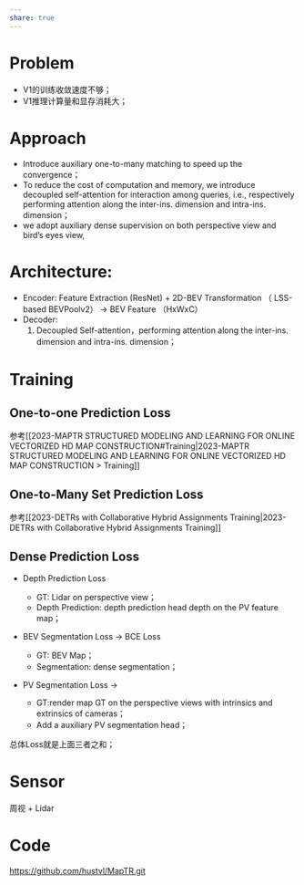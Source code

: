 ```yaml
---
share: true
---
```

# Problem
- V1的训练收敛速度不够；
- V1推理计算量和显存消耗大；

# Approach
- Introduce auxiliary one-to-many matching to speed up the convergence；
- To reduce the cost of computation and memory, we introduce decoupled self-attention for interaction among queries, i.e., respectively performing attention along the inter-ins. dimension and intra-ins. dimension；
- we adopt auxiliary dense supervision on both perspective view and bird’s eyes view, 


# Architecture:
- Encoder: Feature Extraction (ResNet) + 2D-BEV Transformation （ LSS-based BEVPoolv2） -> BEV Feature （HxWxC）
- Decoder: 
	1. Decoupled Self-attention，performing attention along the inter-ins. dimension and intra-ins. dimension；

# Training

## One-to-one Prediction Loss
参考[[2023-MAPTR STRUCTURED MODELING AND LEARNING FOR ONLINE VECTORIZED HD MAP CONSTRUCTION#Training|2023-MAPTR STRUCTURED MODELING AND LEARNING FOR ONLINE VECTORIZED HD MAP CONSTRUCTION > Training]]

## One-to-Many Set Prediction Loss
参考[[2023-DETRs with Collaborative Hybrid Assignments Training|2023-DETRs with Collaborative Hybrid Assignments Training]]

## Dense Prediction Loss
- Depth Prediction Loss
	- GT: Lidar on perspective view；
	- Depth Prediction: depth prediction head depth on the PV feature map；

- BEV Segmentation Loss -> BCE Loss
	- GT: BEV Map；
	- Segmentation: dense segmentation；

- PV Segmentation Loss -> 
	- GT:render map GT on the perspective views with intrinsics and extrinsics of cameras；
	- Add a auxiliary PV segmentation head；

总体Loss就是上面三者之和；

# Sensor
周视 + Lidar

# Code
https://github.com/hustvl/MapTR.git



